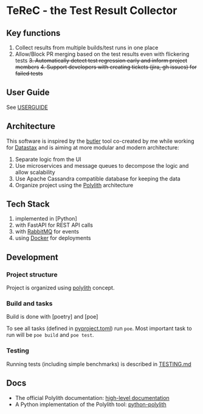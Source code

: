 # TeReC - the Test Result Collector

## Key functions

1. Collect results from multiple builds/test runs in one place
2. Allow/Block PR merging based on the test results even with flickering tests
~~3. Automatically detect test regression early and inform project members~~
~~4. Support developers with creating tickets (jira, gh issues) for failed tests~~  

## User Guide

See [USERGUIDE](./USER_GUIDE.md)

## Architecture

This software is inspired by the [butler]() tool co-created by me while working for [Datastax]()
and is aiming at more modular and modern architecture:

1. Separate logic from the UI
2. Use microservices and message queues to decompose the logic and allow scalability
3. Use Apache Cassandra compatible database for keeping the data
4. Organize project using the [Polylith](https://polylith.gitbook.io/polylith) architecture

## Tech Stack

1. implemented in [Python]
2. with FastAPI for REST API calls
3. with [RabbitMQ]() for events 
4. using [Docker]() for deployments

## Development

### Project structure

Project is organized using [polylith](https://polylith.gitbook.io/polylith) concept.

### Build and tasks

Build is done with [poetry] and [poe]

To see all tasks (defined in [pyproject.toml](./pyproject.toml)) run `poe`.
Most important task to run will be `poe build` and `poe test`.

### Testing

Running tests (including simple benchmarks) is described in [TESTING.md](./TESTING.md)

## Docs
* The official Polylith documentation: [high-level documentation](https://polylith.gitbook.io/polylith)
* A Python implementation of the Polylith tool: [python-polylith](https://github.com/DavidVujic/python-polylith)
